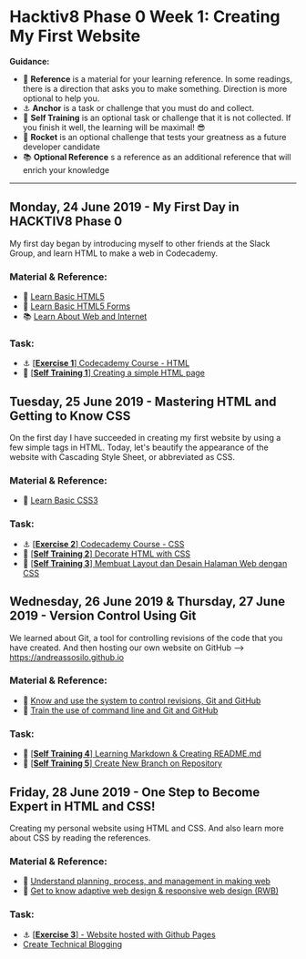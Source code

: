 # Hacktiv8 Phase 0 Week 1: Creating My First Website

**Guidance:**
- :notebook_with_decorative_cover: **Reference** is a material for your learning reference. In some readings, there is a direction that asks you to make something. Direction is more optional to help you.
- :anchor: **Anchor** is a task or challenge that you must do and collect.
- 💪 **Self Training** is an optional task or challenge that it is not collected. If you finish it well, the learning will be maximal! 😎
- :rocket: **Rocket** is an optional challenge that tests your greatness as a future developer candidate
- :books: **Optional Reference** s a reference as an additional reference that will enrich your knowledge
---

## Monday, 24 June 2019 - My First Day in HACKTIV8 Phase 0
My first day began by introducing myself to other friends at the Slack Group, and learn HTML to make a web in Codecademy.

### Material & Reference:
- :notebook_with_decorative_cover:
[Learn Basic HTML5](https://github.com/hacktiv8/phase-0-activities/blob/master/modules/html5-basics.md)
- :notebook_with_decorative_cover:
[Learn Basic HTML5 Forms](https://github.com/hacktiv8/phase-0-activities/blob/master/modules/html5-forms-basics.md)
- :books:
[Learn About Web and Internet](https://github.com/hacktiv8/phase-0-activities/blob/master/modules/internet-web.md)

### Task:
- :anchor:
[[**Exercise 1**] Codecademy Course - HTML](https://www.codecademy.com/learn/learn-html)
- 💪
[[**Self Training 1**] Creating a simple HTML page](https://github.com/andreassosilo/phase-0-activities/blob/master/modules/anchor-laman-web-pertamaku.md)

## Tuesday, 25 June 2019 - Mastering HTML and Getting to Know CSS
On the first day I have succeeded in creating my first website by using a few simple tags in HTML. Today, let's beautify the appearance of the website with Cascading Style Sheet, or abbreviated as CSS.

### Material & Reference:
- :notebook_with_decorative_cover:
[Learn Basic CSS3](https://github.com/hacktiv8/phase-0-activities/blob/master/modules/css3-basics.md)

### Task:
- :anchor: [[**Exercise 2**] Codecademy Course - CSS](https://www.codecademy.com/learn/learn-css)
- 💪 [[**Self Training 2**] Decorate HTML with CSS](https://github.com/andreassosilo/phase-0-activities/blob/master/modules/anchor-css-selector-and-styling.md)
- 💪 [[**Self Training 3**] Membuat Layout dan Desain Halaman Web dengan CSS](https://github.com/andreassosilo/phase-0-activities/blob/master/modules/anchor-css-layouting.md)

## Wednesday, 26 June 2019 & Thursday, 27 June 2019 - Version Control Using Git
We learned about Git, a tool for controlling revisions of the code that you have created. And then hosting our own website on GitHub --> https://andreassosilo.github.io

### Material & Reference:
- :notebook_with_decorative_cover:
[Know and use the system to control revisions, Git and GitHub](https://github.com/hacktiv8/phase-0-activities/blob/master/modules/git-github-basics.md)
- :notebook_with_decorative_cover:
[Train the use of command line and Git and GitHub](https://github.com/hacktiv8/phase-0-activities/blob/master/modules/cli-git-github-practice.md)

### Task:
- 💪
[[**Self Training 4**] Learning Markdown & Creating README.md](https://github.com/hacktiv8/phase-0-activities/blob/master/modules/markdown-anchor.md)
- 💪
[[**Self Training 5**] Create New Branch on Repository](https://github.com/hacktiv8/phase-0-activities/blob/master/modules/git-branch-anchor.md)


## Friday, 28 June 2019 - One Step to Become Expert in HTML and CSS!
Creating my personal website using HTML and CSS. And also learn more about CSS by reading the references.

### Material & Reference:
- :notebook_with_decorative_cover:
[Understand planning, process, and management in making web](https://github.com/hacktiv8/phase-0-activities/blob/master/modules/web-dev-process.md)
- :notebook_with_decorative_cover:
[Get to know adaptive web design & responsive web design (RWB)](https://github.com/hacktiv8/phase-0-activities/blob/master/modules/web-design.md)

### Task:
- :anchor:
[[**Exercise 3**] - Website hosted with Github Pages](https://andreassosilo.github.io)
-  [Create Technical Blogging](https://github.com/andreassosilo/hacktiv8/edit/master/phase0/week1/README.md)
